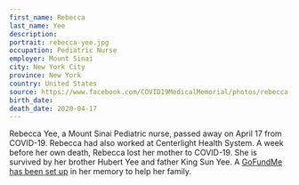 ```yaml
---
first_name: Rebecca
last_name: Yee
description: 
portrait: rebecca-yee.jpg
occupation: Pediatric Nurse
employer: Mount Sinai
city: New York City
province: New York
country: United States
source: https://www.facebook.com/COVID19MedicalMemorial/photos/rebecca-yee-a-pediatric-registered-nurse-at-mount-sinai-hospital-in-new-york-cit/122111699448066/, https://www.nysna.org/memoriam-fallen-nysna-nurses
birth_date: 
death_date: 2020-04-17
---
```


Rebecca Yee, a Mount Sinai Pediatric nurse, passed away on April 17 from COVID-19. Rebecca had also worked at Centerlight Health System. A week before her own death, Rebecca lost her mother to COVID-19. She is survived by her brother Hubert Yee and father King Sun Yee. A [GoFundMe has been set up](https://www.gofundme.com/f/tribute-to-rebecca-yee) in her memory to help her family.